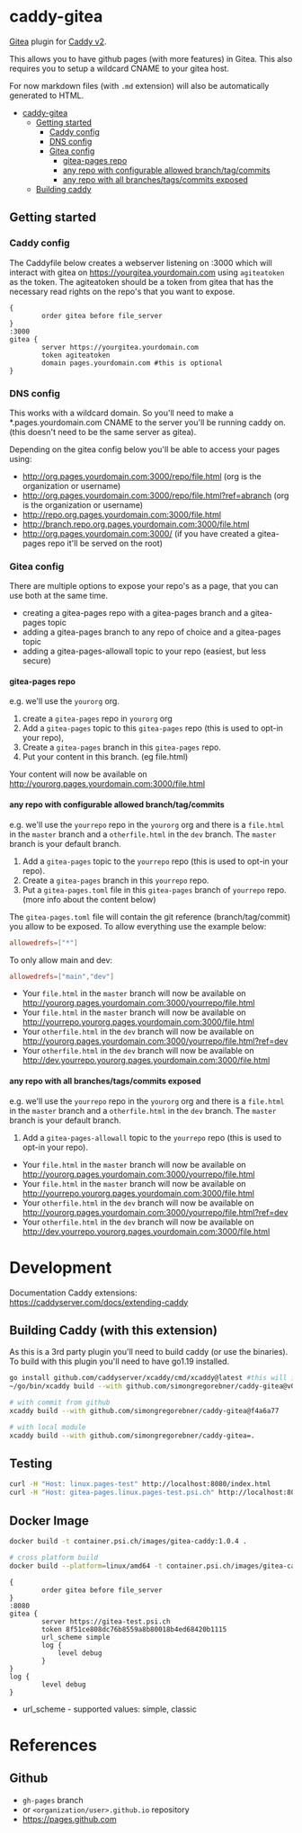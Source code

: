 # caddy-gitea

[Gitea](https://gitea.io) plugin for [Caddy v2](https://github.com/caddyserver/caddy).

This allows you to have github pages (with more features) in Gitea.
This also requires you to setup a wildcard CNAME to your gitea host.

For now markdown files (with `.md` extension) will also be automatically generated to HTML.

<!-- TOC -->

- [caddy-gitea](#caddy-gitea)
    - [Getting started](#getting-started)
        - [Caddy config](#caddy-config)
        - [DNS config](#dns-config)
        - [Gitea config](#gitea-config)
            - [gitea-pages repo](#gitea-pages-repo)
            - [any repo with configurable allowed branch/tag/commits](#any-repo-with-configurable-allowed-branchtagcommits)
            - [any repo with all branches/tags/commits exposed](#any-repo-with-all-branchestagscommits-exposed)
    - [Building caddy](#building-caddy)

<!-- /TOC -->

## Getting started

### Caddy config

The Caddyfile below creates a webserver listening on :3000 which will interact with gitea on <https://yourgitea.yourdomain.com> using `agiteatoken` as the token.
The agiteatoken should be a token from gitea that has the necessary read rights on the repo's that you want to expose.

```Caddyfile
{
        order gitea before file_server
}
:3000
gitea {
        server https://yourgitea.yourdomain.com
        token agiteatoken
        domain pages.yourdomain.com #this is optional
}
```

### DNS config

This works with a wildcard domain. So you'll need to make a *.pages.yourdomain.com CNAME to the server you'll be running caddy on.
(this doesn't need to be the same server as gitea).

Depending on the gitea config below you'll be able to access your pages using:

- <http://org.pages.yourdomain.com:3000/repo/file.html> (org is the organization or username)
- <http://org.pages.yourdomain.com:3000/repo/file.html?ref=abranch> (org is the organization or username)
- <http://repo.org.pages.yourdomain.com:3000/file.html>
- <http://branch.repo.org.pages.yourdomain.com:3000/file.html>
- <http://org.pages.yourdomain.com:3000/> (if you have created a gitea-pages repo it'll be served on the root)

### Gitea config

There are multiple options to expose your repo's as a page, that you can use both at the same time.

- creating a gitea-pages repo with a gitea-pages branch and a gitea-pages topic
- adding a gitea-pages branch to any repo of choice and a gitea-pages topic
- adding a gitea-pages-allowall topic to your repo (easiest, but less secure)

#### gitea-pages repo

e.g. we'll use the `yourorg` org.

1. create a `gitea-pages` repo in `yourorg` org
2. Add a `gitea-pages` topic to this `gitea-pages` repo (this is used to opt-in your repo),
3. Create a `gitea-pages` branch in this `gitea-pages` repo.
4. Put your content in this branch. (eg file.html)

Your content will now be available on <http://yourorg.pages.yourdomain.com:3000/file.html>

#### any repo with configurable allowed branch/tag/commits

e.g. we'll use the `yourrepo` repo in the `yourorg` org and there is a `file.html` in the `master` branch and a `otherfile.html` in the `dev` branch. The `master` branch is your default branch.

1. Add a `gitea-pages` topic to the `yourrepo` repo (this is used to opt-in your repo).
2. Create a `gitea-pages` branch in this `yourrepo` repo.
3. Put a `gitea-pages.toml` file in this `gitea-pages` branch of `yourrepo` repo. (more info about the content below)

The `gitea-pages.toml` file will contain the git reference (branch/tag/commit) you allow to be exposed.
To allow everything use the example below:

```toml
allowedrefs=["*"]
```

To only allow main and dev:

```toml
allowedrefs=["main","dev"]
```

- Your `file.html` in the `master` branch will now be available on <http://yourorg.pages.yourdomain.com:3000/yourrepo/file.html>
- Your `file.html` in the `master` branch will now be available on <http://yourrepo.yourorg.pages.yourdomain.com:3000/file.html>
- Your `otherfile.html` in the `dev` branch will now be available on <http://yourorg.pages.yourdomain.com:3000/yourrepo/file.html?ref=dev>
- Your `otherfile.html` in the `dev` branch will now be available on <http://dev.yourrepo.yourorg.pages.yourdomain.com:3000/file.html>

#### any repo with all branches/tags/commits exposed

e.g. we'll use the `yourrepo` repo in the `yourorg` org and there is a `file.html` in the `master` branch and a `otherfile.html` in the `dev` branch. The `master` branch is your default branch.

1. Add a `gitea-pages-allowall` topic to the `yourrepo` repo (this is used to opt-in your repo).

- Your `file.html` in the `master` branch will now be available on <http://yourorg.pages.yourdomain.com:3000/yourrepo/file.html>
- Your `file.html` in the `master` branch will now be available on <http://yourrepo.yourorg.pages.yourdomain.com:3000/file.html>
- Your `otherfile.html` in the `dev` branch will now be available on <http://yourorg.pages.yourdomain.com:3000/yourrepo/file.html?ref=dev>
- Your `otherfile.html` in the `dev` branch will now be available on <http://dev.yourrepo.yourorg.pages.yourdomain.com:3000/file.html>

# Development

Documentation Caddy extensions: https://caddyserver.com/docs/extending-caddy

## Building Caddy (with this extension)

As this is a 3rd party plugin you'll need to build caddy (or use the binaries).
To build with this plugin you'll need to have go1.19 installed.

```bash
go install github.com/caddyserver/xcaddy/cmd/xcaddy@latest #this will install xcaddy in ~/go/bin
~/go/bin/xcaddy build --with github.com/simongregorebner/caddy-gitea@v0.0.4

# with commit from github
xcaddy build --with github.com/simongregorebner/caddy-gitea@f4a6a77

# with local module
xcaddy build --with github.com/simongregorebner/caddy-gitea=.
```

## Testing
```bash
curl -H "Host: linux.pages-test" http://localhost:8080/index.html 
curl -H "Host: gitea-pages.linux.pages-test.psi.ch" http://localhost:8080/
```

## Docker Image
```bash
docker build -t container.psi.ch/images/gitea-caddy:1.0.4 .

# cross platform build
docker build --platform=linux/amd64 -t container.psi.ch/images/gitea-caddy:1.0.4 .
```


```
{
        order gitea before file_server
}
:8080
gitea {
        server https://gitea-test.psi.ch
        token 8f51ce808dc76b8559a8b80018b4ed68420b1115
        url_scheme simple
        log {
            level debug
        }
}
log {
        level debug
}
```
* url_scheme - supported values: simple, classic

# References
## Github
- `gh-pages` branch
- or `<organization/user>.github.io` repository
- https://pages.github.com